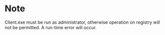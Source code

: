 # Note

Client.exe must be run as administrator, otherwise operation on registry will not be permitted. A run-time error will occur.